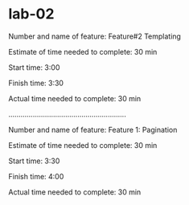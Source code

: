# lab-02
Number and name of feature: Feature#2 Templating

Estimate of time needed to complete: 30 min

Start time: 3:00

Finish time: 3:30

Actual time needed to complete: 30 min

..........................................................

Number and name of feature: Feature 1: Pagination

Estimate of time needed to complete: 30 min

Start time: 3:30

Finish time: 4:00

Actual time needed to complete: 30 min